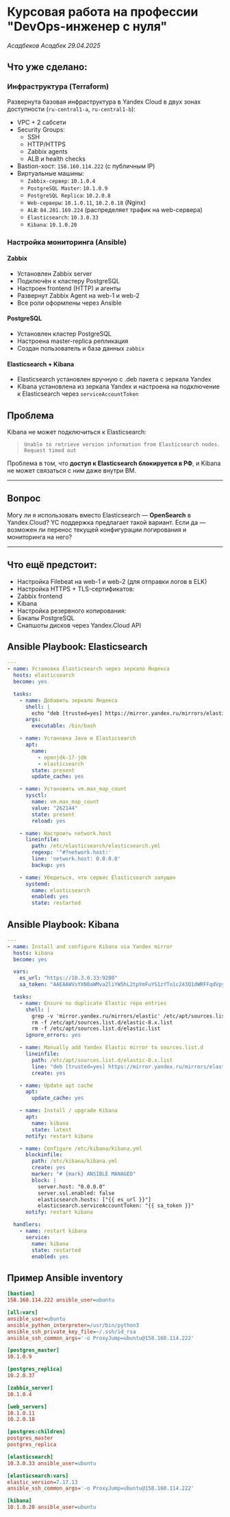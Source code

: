 # Курсовая работа на профессии "DevOps-инженер с нуля"

*Асадбеков Асадбек* 
*29.04.2025*

## Что уже сделано:

### Инфраструктура (Terraform)
Развернута базовая инфраструктура в Yandex Cloud в двух зонах доступности (`ru-central1-a`, `ru-central1-b`):

- VPC + 2 сабсети
- Security Groups:
  - SSH
  - HTTP/HTTPS
  - Zabbix agents
  - ALB и health checks
- Bastion-хост: `158.160.114.222` (с публичным IP)
- Виртуальные машины:
  - `Zabbix-сервер`: `10.1.0.4`
  - `PostgreSQL Master`: `10.1.0.9`
  - `PostgreSQL Replica`: `10.2.0.8`
  - `Web-серверы`: `10.1.0.11`, `10.2.0.18` (Nginx)
  - `ALB`: `84.201.169.224` (распределяет трафик на web-сервера)
  - `Elasticsearch`: `10.3.0.33`
  - `Kibana`: `10.1.0.20`

### Настройка мониторинга (Ansible)

#### Zabbix
- Установлен Zabbix server
- Подключён к кластеру PostgreSQL
- Настроен frontend (HTTP) и агенты
- Развернут Zabbix Agent на web-1 и web-2
- Все роли оформлены через Ansible

#### PostgreSQL
- Установлен кластер PostgreSQL
- Настроена master-replica репликация
- Создан пользователь и база данных `zabbix`

#### Elasticsearch + Kibana
- Elasticsearch установлен вручную с .deb пакета с зеркала Yandex
- Kibana установлена из зеркала Yandex и настроена на подключение к Elasticsearch через `serviceAccountToken`

## Проблема

Kibana не может подключиться к Elasticsearch:
> `Unable to retrieve version information from Elasticsearch nodes. Request timed out`

Проблема в том, что **доступ к Elasticsearch блокируется в РФ**, и Kibana не может связаться с ним даже внутри ВМ.

---

## Вопрос

Могу ли я использовать вместо Elasticsearch — **OpenSearch** в Yandex.Cloud? YC поддержка предлагает такой вариант.
Если да — возможен ли перенос текущей конфигурации логирования и мониторинга на него?

---

## Что ещё предстоит:

-  Настройка Filebeat на web-1 и web-2 (для отправки логов в ELK)
-  Настройка HTTPS + TLS-сертификатов:
  - Zabbix frontend
  - Kibana
-  Настройка резервного копирования:
  - Бэкапы PostgreSQL
  - Снапшоты дисков через Yandex.Cloud API


## Ansible Playbook: Elasticsearch

```yaml
---
- name: Установка Elasticsearch через зеркало Яндекса
  hosts: elasticsearch
  become: yes

  tasks:
    - name: Добавить зеркало Яндекса
      shell: |
        echo "deb [trusted=yes] https://mirror.yandex.ru/mirrors/elastic/8/ stable main" | sudo tee /etc/apt/sources.list.d/elastic-8.x.list
      args:
        executable: /bin/bash

    - name: Установка Java и Elasticsearch
      apt:
        name:
          - openjdk-17-jdk
          - elasticsearch
        state: present
        update_cache: yes

    - name: Установить vm.max_map_count
      sysctl:
        name: vm.max_map_count
        value: "262144"
        state: present
        reload: yes

    - name: Настроить network.host
      lineinfile:
        path: /etc/elasticsearch/elasticsearch.yml
        regexp: '^#?network.host:'
        line: 'network.host: 0.0.0.0'
        backup: yes

    - name: Убедиться, что сервис Elasticsearch запущен
      systemd:
        name: elasticsearch
        enabled: yes
        state: restarted

```

## Ansible Playbook: Kibana

```yaml
---
- name: Install and configure Kibana via Yandex mirror
  hosts: kibana
  become: yes

  vars:
    es_url: "https://10.3.0.33:9200"
    sa_token: "AAEAAWVsYXN0aWMva2liYW5hL2tpYmFuYS1zYTo1c243Q1dWRFFqdVpySTQ0MWE5alZ3"

  tasks:
    - name: Ensure no duplicate Elastic repo entries
      shell: |
        grep -v 'mirror.yandex.ru/mirrors/elastic' /etc/apt/sources.list | sudo tee /etc/apt/sources.list
        rm -f /etc/apt/sources.list.d/elastic-8.x.list
        rm -f /etc/apt/sources.list.d/elastic.list
      ignore_errors: yes

    - name: Manually add Yandex Elastic mirror to sources.list.d
      lineinfile:
        path: /etc/apt/sources.list.d/elastic-8.x.list
        line: "deb [trusted=yes] https://mirror.yandex.ru/mirrors/elastic/8 stable main"
        create: yes

    - name: Update apt cache
      apt:
        update_cache: yes

    - name: Install / upgrade Kibana
      apt:
        name: kibana
        state: latest
      notify: restart kibana

    - name: Configure /etc/kibana/kibana.yml
      blockinfile:
        path: /etc/kibana/kibana.yml
        create: yes
        marker: "# {mark} ANSIBLE MANAGED"
        block: |
          server.host: "0.0.0.0"
          server.ssl.enabled: false
          elasticsearch.hosts: ["{{ es_url }}"]
          elasticsearch.serviceAccountToken: "{{ sa_token }}"
      notify: restart kibana

  handlers:
    - name: restart kibana
      service:
        name: kibana
        state: restarted
        enabled: yes

```

## Пример Ansible inventory

```ini
[bastion]
158.160.114.222 ansible_user=ubuntu

[all:vars]
ansible_user=ubuntu
ansible_python_interpreter=/usr/bin/python3
ansible_ssh_private_key_file=~/.ssh/id_rsa
ansible_ssh_common_args='-o ProxyJump=ubuntu@158.160.114.222'

[postgres_master]
10.1.0.9

[postgres_replica]
10.2.0.37

[zabbix_server]
10.1.0.4

[web_servers]
10.1.0.11
10.2.0.18

[postgres:children]
postgres_master
postgres_replica

[elasticsearch]
10.3.0.33 ansible_user=ubuntu

[elasticsearch:vars]
elastic_version=7.17.13
ansible_ssh_common_args='-o ProxyJump=ubuntu@158.160.114.222'

[kibana]
10.1.0.20 ansible_user=ubuntu
```
